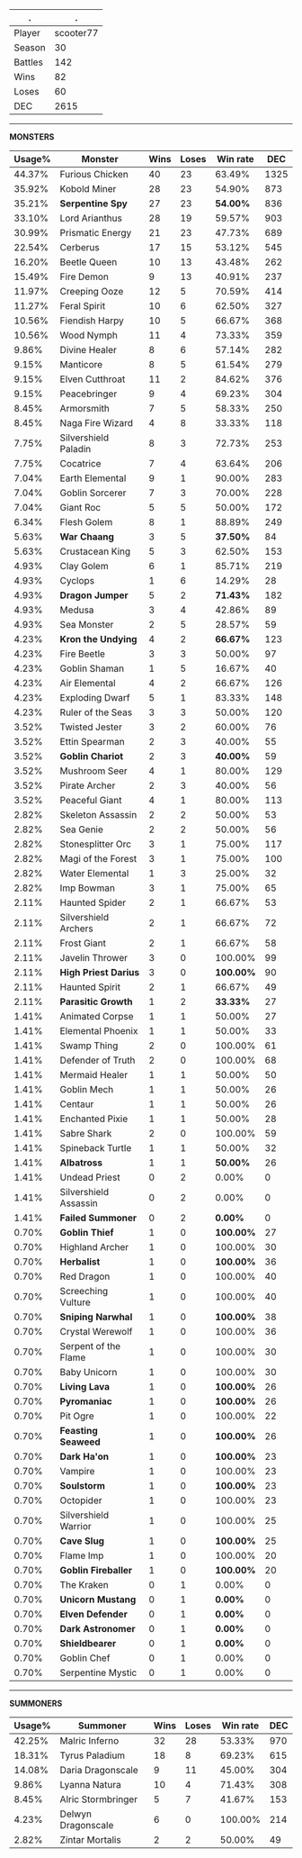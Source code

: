 .|.
|-|-
Player|scooter77
Season|30
Battles|142
Wins|82
Loses|60
DEC|2615

---
**MONSTERS**

Usage%|Monster|Wins|Loses|Win rate|DEC|
-|-|-|-|-|-|
44.37%|Furious Chicken|40|23|63.49%|1325|
35.92%|Kobold Miner|28|23|54.90%|873|
35.21%|**Serpentine Spy**|27|23|**54.00%**|836|
33.10%|Lord Arianthus|28|19|59.57%|903|
30.99%|Prismatic Energy|21|23|47.73%|689|
22.54%|Cerberus|17|15|53.12%|545|
16.20%|Beetle Queen|10|13|43.48%|262|
15.49%|Fire Demon|9|13|40.91%|237|
11.97%|Creeping Ooze|12|5|70.59%|414|
11.27%|Feral Spirit|10|6|62.50%|327|
10.56%|Fiendish Harpy|10|5|66.67%|368|
10.56%|Wood Nymph|11|4|73.33%|359|
9.86%|Divine Healer|8|6|57.14%|282|
9.15%|Manticore|8|5|61.54%|279|
9.15%|Elven Cutthroat|11|2|84.62%|376|
9.15%|Peacebringer|9|4|69.23%|304|
8.45%|Armorsmith|7|5|58.33%|250|
8.45%|Naga Fire Wizard|4|8|33.33%|118|
7.75%|Silvershield Paladin|8|3|72.73%|253|
7.75%|Cocatrice|7|4|63.64%|206|
7.04%|Earth Elemental|9|1|90.00%|283|
7.04%|Goblin Sorcerer|7|3|70.00%|228|
7.04%|Giant Roc|5|5|50.00%|172|
6.34%|Flesh Golem|8|1|88.89%|249|
5.63%|**War Chaang**|3|5|**37.50%**|84|
5.63%|Crustacean King|5|3|62.50%|153|
4.93%|Clay Golem|6|1|85.71%|219|
4.93%|Cyclops|1|6|14.29%|28|
4.93%|**Dragon Jumper**|5|2|**71.43%**|182|
4.93%|Medusa|3|4|42.86%|89|
4.93%|Sea Monster|2|5|28.57%|59|
4.23%|**Kron the Undying**|4|2|**66.67%**|123|
4.23%|Fire Beetle|3|3|50.00%|97|
4.23%|Goblin Shaman|1|5|16.67%|40|
4.23%|Air Elemental|4|2|66.67%|126|
4.23%|Exploding Dwarf|5|1|83.33%|148|
4.23%|Ruler of the Seas|3|3|50.00%|120|
3.52%|Twisted Jester|3|2|60.00%|76|
3.52%|Ettin Spearman|2|3|40.00%|55|
3.52%|**Goblin Chariot**|2|3|**40.00%**|59|
3.52%|Mushroom Seer|4|1|80.00%|129|
3.52%|Pirate Archer|2|3|40.00%|56|
3.52%|Peaceful Giant|4|1|80.00%|113|
2.82%|Skeleton Assassin|2|2|50.00%|53|
2.82%|Sea Genie|2|2|50.00%|56|
2.82%|Stonesplitter Orc|3|1|75.00%|117|
2.82%|Magi of the Forest|3|1|75.00%|100|
2.82%|Water Elemental|1|3|25.00%|32|
2.82%|Imp Bowman|3|1|75.00%|65|
2.11%|Haunted Spider|2|1|66.67%|53|
2.11%|Silvershield Archers|2|1|66.67%|72|
2.11%|Frost Giant|2|1|66.67%|58|
2.11%|Javelin Thrower|3|0|100.00%|99|
2.11%|**High Priest Darius**|3|0|**100.00%**|90|
2.11%|Haunted Spirit|2|1|66.67%|49|
2.11%|**Parasitic Growth**|1|2|**33.33%**|27|
1.41%|Animated Corpse|1|1|50.00%|27|
1.41%|Elemental Phoenix|1|1|50.00%|33|
1.41%|Swamp Thing|2|0|100.00%|61|
1.41%|Defender of Truth|2|0|100.00%|68|
1.41%|Mermaid Healer|1|1|50.00%|50|
1.41%|Goblin Mech|1|1|50.00%|26|
1.41%|Centaur|1|1|50.00%|26|
1.41%|Enchanted Pixie|1|1|50.00%|28|
1.41%|Sabre Shark|2|0|100.00%|59|
1.41%|Spineback Turtle|1|1|50.00%|32|
1.41%|**Albatross**|1|1|**50.00%**|26|
1.41%|Undead Priest|0|2|0.00%|0|
1.41%|Silvershield Assassin|0|2|0.00%|0|
1.41%|**Failed Summoner**|0|2|**0.00%**|0|
0.70%|**Goblin Thief**|1|0|**100.00%**|27|
0.70%|Highland Archer|1|0|100.00%|30|
0.70%|**Herbalist**|1|0|**100.00%**|36|
0.70%|Red Dragon|1|0|100.00%|40|
0.70%|Screeching Vulture|1|0|100.00%|40|
0.70%|**Sniping Narwhal**|1|0|**100.00%**|38|
0.70%|Crystal Werewolf|1|0|100.00%|36|
0.70%|Serpent of the Flame|1|0|100.00%|30|
0.70%|Baby Unicorn|1|0|100.00%|30|
0.70%|**Living Lava**|1|0|**100.00%**|26|
0.70%|**Pyromaniac**|1|0|**100.00%**|26|
0.70%|Pit Ogre|1|0|100.00%|22|
0.70%|**Feasting Seaweed**|1|0|**100.00%**|26|
0.70%|**Dark Ha'on**|1|0|**100.00%**|23|
0.70%|Vampire|1|0|100.00%|23|
0.70%|**Soulstorm**|1|0|**100.00%**|23|
0.70%|Octopider|1|0|100.00%|23|
0.70%|Silvershield Warrior|1|0|100.00%|25|
0.70%|**Cave Slug**|1|0|**100.00%**|25|
0.70%|Flame Imp|1|0|100.00%|20|
0.70%|**Goblin Fireballer**|1|0|**100.00%**|20|
0.70%|The Kraken|0|1|0.00%|0|
0.70%|**Unicorn Mustang**|0|1|**0.00%**|0|
0.70%|**Elven Defender**|0|1|**0.00%**|0|
0.70%|**Dark Astronomer**|0|1|**0.00%**|0|
0.70%|**Shieldbearer**|0|1|**0.00%**|0|
0.70%|Goblin Chef|0|1|0.00%|0|
0.70%|Serpentine Mystic|0|1|0.00%|0|

---
**SUMMONERS**

Usage%|Summoner|Wins|Loses|Win rate|DEC|
-|-|-|-|-|-|
42.25%|Malric Inferno|32|28|53.33%|970|
18.31%|Tyrus Paladium|18|8|69.23%|615|
14.08%|Daria Dragonscale|9|11|45.00%|304|
9.86%|Lyanna Natura|10|4|71.43%|308|
8.45%|Alric Stormbringer|5|7|41.67%|153|
4.23%|Delwyn Dragonscale|6|0|100.00%|214|
2.82%|Zintar Mortalis|2|2|50.00%|49|
